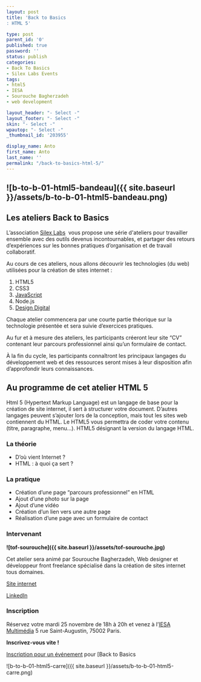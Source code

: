 ```yaml
---
layout: post
title: 'Back to Basics
: HTML 5'

type: post
parent_id: '0'
published: true
password: ''
status: publish
categories:
- Back To Basics
- Silex Labs Events
tags:
- html5
- IESA
- Sourouche Bagherzadeh
- web development

layout_header: "- Select -"
layout_footer: "- Select -"
skin: "- Select -"
wpautop: "- Select -"
_thumbnail_id: '203955'

display_name: Anto
first_name: Anto
last_name: ''
permalink: "/back-to-basics-html-5/"
---
```


![b-to-b-01-html5-bandeau]({{ site.baseurl }}/assets/b-to-b-01-html5-bandeau.png)
---------------------------------------------------------------------------------

Les ateliers Back to Basics
---------------------------

L’association [Silex Labs](https://www.silexlabs.org/)  vous propose une série d'ateliers pour travailler ensemble avec des outils devenus incontournables, et partager des retours d’expériences sur les bonnes pratiques d’organisation et de travail collaboratif.

Au cours de ces ateliers, nous allons découvrir les technologies (du web) utilisées pour la création de sites internet
: 
1.  HTML5
2.  CSS3
3.  [JavaScript](https://www.silexlabs.org/back-to-basics-silex-labs-decrypte-javascript/ "Back to Basics
: Silex Labs décrypte Javascript")
4.  Node.js
5.  [Design Digital](https://www.silexlabs.org/back-to-basics-design-digital-du-concept-aux-livrables/ "BtoB Design Digital")

Chaque atelier commencera par une courte partie théorique sur la technologie présentée et sera suivie d’exercices pratiques.

Au fur et à mesure des ateliers, les participants créeront leur site “CV” contenant leur parcours professionnel ainsi qu’un formulaire de contact.

À la fin du cycle, les participants connaîtront les principaux langages du développement web et des ressources seront mises à leur disposition afin d’approfondir leurs connaissances.

Au programme de cet atelier HTML 5
----------------------------------

Html 5 (Hypertext Markup Language) est un langage de base pour la création de site internet, il sert à structurer votre document. D’autres langages peuvent s’ajouter lors de la conception, mais tout les sites web contiennent du HTML. Le HTML5 vous permettra de coder votre contenu (titre, paragraphe, menu…). HTML5 désignant la version du langage HTML.

### La théorie

*   D’où vient Internet ?
*   HTML
: à quoi ça sert ?

### La pratique

*   Création d’une page “parcours professionnel” en HTML
*   Ajout d’une photo sur la page
*   Ajout d’une vidéo
*   Création d’un lien vers une autre page
*   Réalisation d’une page avec un formulaire de contact

### Intervenant

 ****![tof-sourouche]({{ site.baseurl }}/assets/tof-sourouche.jpg)****

Cet atelier sera animé par Sourouche Bagherzadeh, Web designer et développeur front freelance spécialisé dans la création de sites internet tous domaines.

[Site internet](http://www.sb-developpeur.com/ "Site Sourouche")

[LinkedIn](https://www.linkedin.com/company/sourouche-bagherzadeh "Linked In Sourouche Bagherzadeh")

### Inscription

Réservez votre mardi 25 novembre de 18h à 20h et venez à l’[IESA Multimédia](http://www.iesamultimedia.fr/ "IESA Multimédia") 5 rue Saint-Augustin, 75002 Paris.

**Inscrivez-vous vite !**

[Inscription pour un événement](http://www.eventbrite.fr/r/etckt) pour [Back to Basics


![b-to-b-01-html5-carre]({{ site.baseurl }}/assets/b-to-b-01-html5-carre.png)